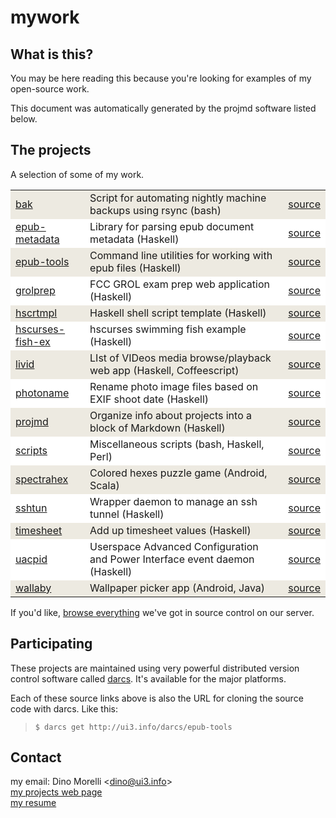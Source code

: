 # mywork


## What is this?

You may be here reading this because you're looking for examples of my open-source work.

This document was automatically generated by the projmd software listed below.


## The projects

A selection of some of my work.

<table>
   <tr style='background-color: #EDEAE1;'><td><a href='http://ui3.info/d/proj/bak.html'>bak</a></td><td>Script for automating nightly machine backups using rsync (bash)</td><td><a href='http://ui3.info/darcs/bak'>source</a></td></tr>
   <tr style='background-color: white;'><td><a href='http://ui3.info/d/proj/epub-metadata.html'>epub-metadata</a></td><td>Library for parsing epub document metadata (Haskell)</td><td><a href='http://ui3.info/darcs/epub-metadata'>source</a></td></tr>
   <tr style='background-color: #EDEAE1;'><td><a href='http://ui3.info/d/proj/epub-tools.html'>epub-tools</a></td><td>Command line utilities for working with epub files (Haskell)</td><td><a href='http://ui3.info/darcs/epub-tools'>source</a></td></tr>
   <tr style='background-color: white;'><td><a href='http://ui3.info/d/proj/grolprep.html'>grolprep</a></td><td>FCC GROL exam prep web application (Haskell)</td><td><a href='http://ui3.info/darcs/grolprep'>source</a></td></tr>
   <tr style='background-color: #EDEAE1;'><td><a href='http://ui3.info/d/proj/hscrtmpl.html'>hscrtmpl</a></td><td>Haskell shell script template (Haskell)</td><td><a href='http://ui3.info/darcs/hscrtmpl'>source</a></td></tr>
   <tr style='background-color: white;'><td><a href='http://ui3.info/d/proj/hscurses-fish-ex.html'>hscurses-fish-ex</a></td><td>hscurses swimming fish example (Haskell)</td><td><a href='http://ui3.info/darcs/hscurses-fish-ex'>source</a></td></tr>
   <tr style='background-color: #EDEAE1;'><td><a href='http://ui3.info/d/proj/livid.html'>livid</a></td><td>LIst of VIDeos media browse/playback web app (Haskell, Coffeescript)</td><td><a href='http://ui3.info/darcs/livid'>source</a></td></tr>
   <tr style='background-color: white;'><td><a href='http://ui3.info/d/proj/photoname.html'>photoname</a></td><td>Rename photo image files based on EXIF shoot date (Haskell)</td><td><a href='http://ui3.info/darcs/photoname'>source</a></td></tr>
   <tr style='background-color: #EDEAE1;'><td><a href='http://ui3.info/d/proj/projmd.html'>projmd</a></td><td>Organize info about projects into a block of Markdown (Haskell)</td><td><a href='http://ui3.info/darcs/projmd'>source</a></td></tr>
   <tr style='background-color: white;'><td><a href='http://ui3.info/d/proj/scripts.html'>scripts</a></td><td>Miscellaneous scripts (bash, Haskell, Perl)</td><td><a href='http://ui3.info/darcs/scripts'>source</a></td></tr>
   <tr style='background-color: #EDEAE1;'><td><a href='http://ui3.info/d/proj/spectrahex.html'>spectrahex</a></td><td>Colored hexes puzzle game (Android, Scala)</td><td><a href='http://ui3.info/darcs/spectrahex'>source</a></td></tr>
   <tr style='background-color: white;'><td><a href='http://ui3.info/d/proj/sshtun.html'>sshtun</a></td><td>Wrapper daemon to manage an ssh tunnel (Haskell)</td><td><a href='http://ui3.info/darcs/sshtun'>source</a></td></tr>
   <tr style='background-color: #EDEAE1;'><td><a href='http://ui3.info/d/proj/timesheet.html'>timesheet</a></td><td>Add up timesheet values (Haskell)</td><td><a href='http://ui3.info/darcs/timesheet'>source</a></td></tr>
   <tr style='background-color: white;'><td><a href='http://ui3.info/d/proj/uacpid.html'>uacpid</a></td><td>Userspace Advanced Configuration and Power Interface event daemon (Haskell)</td><td><a href='http://ui3.info/darcs/uacpid'>source</a></td></tr>
   <tr style='background-color: #EDEAE1;'><td><a href='http://ui3.info/d/proj/wallaby.html'>wallaby</a></td><td>Wallpaper picker app (Android, Java)</td><td><a href='http://ui3.info/darcs/wallaby'>source</a></td></tr>
</table>


If you'd like, [browse everything](http://ui3.info/darcs/) we've got in source control on our server.


## Participating

These projects are maintained using very powerful distributed version control software called [darcs](http://darcs.net/). It's available for the major platforms.

Each of these source links above is also the URL for cloning the source code with darcs. Like this:

>     $ darcs get http://ui3.info/darcs/epub-tools


## Contact

my email: Dino Morelli <[dino@ui3.info](mailto:dino@ui3.info)>  
[my projects web page](http://ui3.info/d/)  
[my resume](http://ui3.info/d/cv-MorelliD.txt)

